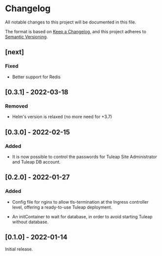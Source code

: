 # Changelog

All notable changes to this project will be documented in this file.

The format is based on [Keep a Changelog](https://keepachangelog.com/en/1.0.0/),
and this project adheres to [Semantic Versioning](https://semver.org/spec/v2.0.0.html).

## [next]

### Fixed

- Better support for Redis

## [0.3.1] - 2022-03-18

### Removed

- Helm's version is relaxed (no more need for +3.7)

## [0.3.0] - 2022-02-15

### Added

- It is now possible to control the passwords for Tuleap Site Administrator and Tuleap DB account.

## [0.2.0] - 2022-01-27

### Added

- Config file for nginx to allow tls-termination at the Ingress controller level,
  offering a ready-to-use Tuleap deployment.

- An initContainer to wait for database, in order to avoid starting Tuleap without database.

## [0.1.0] - 2022-01-14

Initial release.
